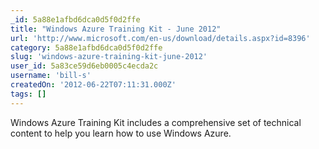 ```yaml
---
_id: 5a88e1afbd6dca0d5f0d2ffe
title: "Windows Azure Training Kit - June 2012"
url: 'http://www.microsoft.com/en-us/download/details.aspx?id=8396'
category: 5a88e1afbd6dca0d5f0d2ffe
slug: 'windows-azure-training-kit-june-2012'
user_id: 5a83ce59d6eb0005c4ecda2c
username: 'bill-s'
createdOn: '2012-06-22T07:11:31.000Z'
tags: []
---
```


Windows Azure Training Kit includes a comprehensive set of technical content to help you learn how to use Windows Azure.
